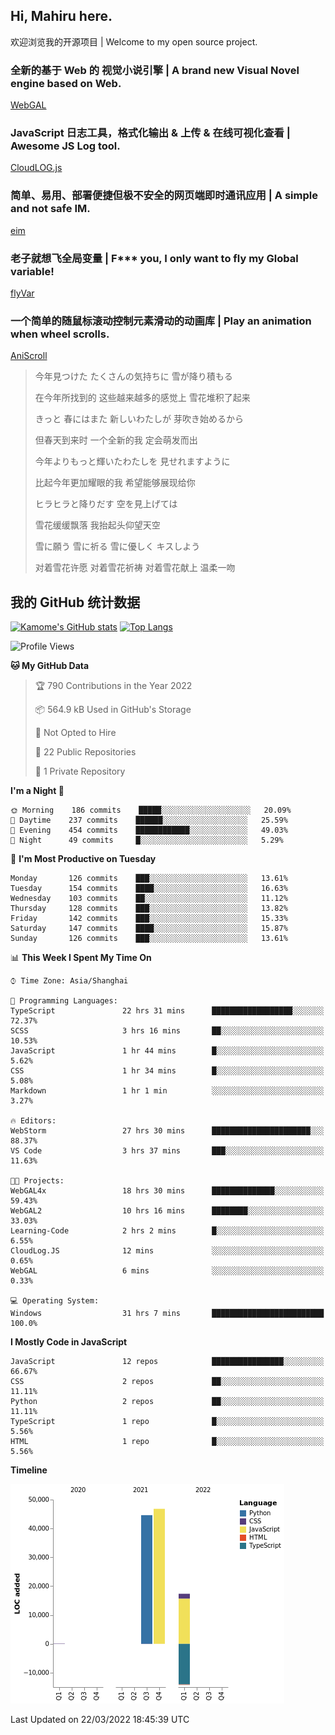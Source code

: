 ## Hi, Mahiru here.

欢迎浏览我的开源项目 | Welcome to my open source project.

### 全新的基于 Web 的 视觉小说引擎 | A brand new Visual Novel engine based on Web.

[WebGAL](https://github.com/MakinoharaShoko/WebGAL)

### JavaScript 日志工具，格式化输出 & 上传 & 在线可视化查看 | Awesome JS Log tool.

[CloudLOG.js](https://github.com/MakinoharaShoko/CloudLog.JS)

### 简单、易用、部署便捷但极不安全的网页端即时通讯应用 | A simple and not safe IM.

[eim](https://github.com/MakinoharaShoko/eim)

### 老子就想飞全局变量 | F*** you, I only want to fly my Global variable!

[flyVar](https://github.com/MakinoharaShoko/flyVar)

### 一个简单的随鼠标滚动控制元素滑动的动画库 | Play an animation when wheel scrolls.

[AniScroll](https://github.com/MakinoharaShoko/AniScroll)

> 今年見つけた たくさんの気持ちに 雪が降り積もる  
> 
> 在今年所找到的 这些越来越多的感觉上 雪花堆积了起来  
> 
> きっと 春にはまた 新しいわたしが 芽吹き始めるから  
> 
> 但春天到来时 一个全新的我 定会萌发而出  
> 
> 今年よりもっと輝いたわたしを 見せれますように  
> 
> 比起今年更加耀眼的我 希望能够展现给你  
> 
> ヒラヒラと降りだす 空を見上げては  
> 
> 雪花缓缓飘落 我抬起头仰望天空  
> 
> 雪に願う 雪に祈る 雪に優しく キスしよう  
> 
> 对着雪花许愿 对着雪花祈祷 对着雪花献上 温柔一吻

## 我的 GitHub 统计数据

[![Kamome's GitHub stats](https://github-readme-stats.vercel.app/api?username=MakinoharaShoko)](https://github.com/anuraghazra/github-readme-stats)
[![Top Langs](https://github-readme-stats.vercel.app/api/top-langs/?username=MakinoharaShoko&layout=compact)](https://github.com/anuraghazra/github-readme-stats)

<!--
**MakinoharaShoko/MakinoharaShoko** is a ✨ _special_ ✨ repository because its `README.md` (this file) appears on your GitHub profile.

Here are some ideas to get you started:

- 🔭 I’m currently working on ...
- 🌱 I’m currently learning ...
- 👯 I’m looking to collaborate on ...
- 🤔 I’m looking for help with ...
- 💬 Ask me about ...
- 📫 How to reach me: ...
- 😄 Pronouns: ...
- ⚡ Fun fact: ...
-->

<!--START_SECTION:waka-->
![Profile Views](http://img.shields.io/badge/Profile%20Views-9-blue)

**🐱 My GitHub Data** 

> 🏆 790 Contributions in the Year 2022
 > 
> 📦 564.9 kB Used in GitHub's Storage 
 > 
> 🚫 Not Opted to Hire
 > 
> 📜 22 Public Repositories 
 > 
> 🔑 1 Private Repository 
 > 
**I'm a Night 🦉** 

```text
🌞 Morning    186 commits    █████░░░░░░░░░░░░░░░░░░░░   20.09% 
🌆 Daytime    237 commits    ██████░░░░░░░░░░░░░░░░░░░   25.59% 
🌃 Evening    454 commits    ████████████░░░░░░░░░░░░░   49.03% 
🌙 Night      49 commits     █░░░░░░░░░░░░░░░░░░░░░░░░   5.29%

```
📅 **I'm Most Productive on Tuesday** 

```text
Monday       126 commits    ███░░░░░░░░░░░░░░░░░░░░░░   13.61% 
Tuesday      154 commits    ████░░░░░░░░░░░░░░░░░░░░░   16.63% 
Wednesday    103 commits    ██░░░░░░░░░░░░░░░░░░░░░░░   11.12% 
Thursday     128 commits    ███░░░░░░░░░░░░░░░░░░░░░░   13.82% 
Friday       142 commits    ███░░░░░░░░░░░░░░░░░░░░░░   15.33% 
Saturday     147 commits    ████░░░░░░░░░░░░░░░░░░░░░   15.87% 
Sunday       126 commits    ███░░░░░░░░░░░░░░░░░░░░░░   13.61%

```


📊 **This Week I Spent My Time On** 

```text
⌚︎ Time Zone: Asia/Shanghai

💬 Programming Languages: 
TypeScript               22 hrs 31 mins      ██████████████████░░░░░░░   72.37% 
SCSS                     3 hrs 16 mins       ██░░░░░░░░░░░░░░░░░░░░░░░   10.53% 
JavaScript               1 hr 44 mins        █░░░░░░░░░░░░░░░░░░░░░░░░   5.62% 
CSS                      1 hr 34 mins        █░░░░░░░░░░░░░░░░░░░░░░░░   5.08% 
Markdown                 1 hr 1 min          ░░░░░░░░░░░░░░░░░░░░░░░░░   3.27%

🔥 Editors: 
WebStorm                 27 hrs 30 mins      ██████████████████████░░░   88.37% 
VS Code                  3 hrs 37 mins       ███░░░░░░░░░░░░░░░░░░░░░░   11.63%

🐱‍💻 Projects: 
WebGAL4x                 18 hrs 30 mins      ██████████████░░░░░░░░░░░   59.43% 
WebGAL2                  10 hrs 16 mins      ████████░░░░░░░░░░░░░░░░░   33.03% 
Learning-Code            2 hrs 2 mins        █░░░░░░░░░░░░░░░░░░░░░░░░   6.55% 
CloudLog.JS              12 mins             ░░░░░░░░░░░░░░░░░░░░░░░░░   0.65% 
WebGAL                   6 mins              ░░░░░░░░░░░░░░░░░░░░░░░░░   0.33%

💻 Operating System: 
Windows                  31 hrs 7 mins       █████████████████████████   100.0%

```

**I Mostly Code in JavaScript** 

```text
JavaScript               12 repos            ████████████████░░░░░░░░░   66.67% 
CSS                      2 repos             ██░░░░░░░░░░░░░░░░░░░░░░░   11.11% 
Python                   2 repos             ██░░░░░░░░░░░░░░░░░░░░░░░   11.11% 
TypeScript               1 repo              █░░░░░░░░░░░░░░░░░░░░░░░░   5.56% 
HTML                     1 repo              █░░░░░░░░░░░░░░░░░░░░░░░░   5.56%

```


**Timeline**

![Chart not found](https://raw.githubusercontent.com/MakinoharaShoko/MakinoharaShoko/main/charts/bar_graph.png) 


 Last Updated on 22/03/2022 18:45:39 UTC
<!--END_SECTION:waka-->
